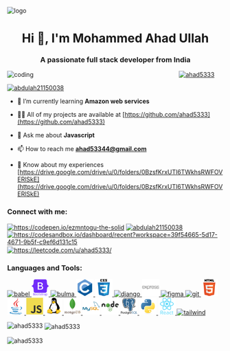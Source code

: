 ![logo](https://github.com/ahad5333/ahad5333/blob/main/Github_Banner.avif)
<h1 align="center">Hi 👋, I'm Mohammed Ahad Ullah</h1>
<h3 align="center">A passionate full stack developer from India</h3>
<img align ="left" alt="coding" width= "400" src = "https://media0.giphy.com/media/v1.Y2lkPTc5MGI3NjExbGV2b2VjZ3hpN3pqZWJvYmVwZTdnbWd6MmRhMGlsaDlpb29pa2J5MyZlcD12MV9pbnRlcm5hbF9naWZfYnlfaWQmY3Q9Zw/bGgsc5mWoryfgKBx1u/giphy.gif">


<p align="left"> <a href="https://github.com/ryo-ma/github-profile-trophy"><img src="https://github-profile-trophy.vercel.app/?username=ahad5333" alt="ahad5333" /></a> </p>

<p align="left"> <a href="https://twitter.com/abdulah21150038" target="blank"><img src="https://img.shields.io/twitter/follow/abdulah21150038?logo=twitter&style=for-the-badge" alt="abdulah21150038" /></a> </p>

- 🌱 I’m currently learning **Amazon web services**

- 👨‍💻 All of my projects are available at [https://github.com/ahad5333](https://github.com/ahad5333)

- 💬 Ask me about **Javascript**

- 📫 How to reach me **ahad53344@gmail.com**

- 📄 Know about my experiences [https://drive.google.com/drive/u/0/folders/0BzsfKrxUTl6TWkhsRWFOVERlSkE](https://drive.google.com/drive/u/0/folders/0BzsfKrxUTl6TWkhsRWFOVERlSkE)

<h3 align="left">Connect with me:</h3>
<p align="left">
<a href="https://codepen.io/https://codepen.io/ezmntogu-the-solid" target="blank"><img align="center" src="https://raw.githubusercontent.com/rahuldkjain/github-profile-readme-generator/master/src/images/icons/Social/codepen.svg" alt="https://codepen.io/ezmntogu-the-solid" height="30" width="40" /></a>
<a href="https://twitter.com/abdulah21150038" target="blank"><img align="center" src="https://raw.githubusercontent.com/rahuldkjain/github-profile-readme-generator/master/src/images/icons/Social/twitter.svg" alt="abdulah21150038" height="30" width="40" /></a>
<a href="https://codesandbox.com/https://codesandbox.io/dashboard/recent?workspace=39f54665-5d17-4671-9b5f-c9ef6d131c15" target="blank"><img align="center" src="https://raw.githubusercontent.com/rahuldkjain/github-profile-readme-generator/master/src/images/icons/Social/codesandbox.svg" alt="https://codesandbox.io/dashboard/recent?workspace=39f54665-5d17-4671-9b5f-c9ef6d131c15" height="30" width="40" /></a>
<a href="https://www.leetcode.com/https://leetcode.com/u/ahad5333/" target="blank"><img align="center" src="https://raw.githubusercontent.com/rahuldkjain/github-profile-readme-generator/master/src/images/icons/Social/leet-code.svg" alt="https://leetcode.com/u/ahad5333/" height="30" width="40" /></a>
</p>

<h3 align="left">Languages and Tools:</h3>
<p align="left"> <a href="https://babeljs.io/" target="_blank" rel="noreferrer"> <img src="https://www.vectorlogo.zone/logos/babeljs/babeljs-icon.svg" alt="babel" width="40" height="40"/> </a> <a href="https://getbootstrap.com" target="_blank" rel="noreferrer"> <img src="https://raw.githubusercontent.com/devicons/devicon/master/icons/bootstrap/bootstrap-plain-wordmark.svg" alt="bootstrap" width="40" height="40"/> </a> <a href="https://bulma.io/" target="_blank" rel="noreferrer"> <img src="https://raw.githubusercontent.com/gilbarbara/logos/804dc257b59e144eaca5bc6ffd16949752c6f789/logos/bulma.svg" alt="bulma" width="40" height="40"/> </a> <a href="https://www.cprogramming.com/" target="_blank" rel="noreferrer"> <img src="https://raw.githubusercontent.com/devicons/devicon/master/icons/c/c-original.svg" alt="c" width="40" height="40"/> </a> <a href="https://www.w3schools.com/css/" target="_blank" rel="noreferrer"> <img src="https://raw.githubusercontent.com/devicons/devicon/master/icons/css3/css3-original-wordmark.svg" alt="css3" width="40" height="40"/> </a> <a href="https://www.djangoproject.com/" target="_blank" rel="noreferrer"> <img src="https://cdn.worldvectorlogo.com/logos/django.svg" alt="django" width="40" height="40"/> </a> <a href="https://expressjs.com" target="_blank" rel="noreferrer"> <img src="https://raw.githubusercontent.com/devicons/devicon/master/icons/express/express-original-wordmark.svg" alt="express" width="40" height="40"/> </a> <a href="https://www.figma.com/" target="_blank" rel="noreferrer"> <img src="https://www.vectorlogo.zone/logos/figma/figma-icon.svg" alt="figma" width="40" height="40"/> </a> <a href="https://git-scm.com/" target="_blank" rel="noreferrer"> <img src="https://www.vectorlogo.zone/logos/git-scm/git-scm-icon.svg" alt="git" width="40" height="40"/> </a> <a href="https://www.w3.org/html/" target="_blank" rel="noreferrer"> <img src="https://raw.githubusercontent.com/devicons/devicon/master/icons/html5/html5-original-wordmark.svg" alt="html5" width="40" height="40"/> </a> <a href="https://www.java.com" target="_blank" rel="noreferrer"> <img src="https://raw.githubusercontent.com/devicons/devicon/master/icons/java/java-original.svg" alt="java" width="40" height="40"/> </a> <a href="https://developer.mozilla.org/en-US/docs/Web/JavaScript" target="_blank" rel="noreferrer"> <img src="https://raw.githubusercontent.com/devicons/devicon/master/icons/javascript/javascript-original.svg" alt="javascript" width="40" height="40"/> </a> <a href="https://www.linux.org/" target="_blank" rel="noreferrer"> <img src="https://raw.githubusercontent.com/devicons/devicon/master/icons/linux/linux-original.svg" alt="linux" width="40" height="40"/> </a> <a href="https://www.mongodb.com/" target="_blank" rel="noreferrer"> <img src="https://raw.githubusercontent.com/devicons/devicon/master/icons/mongodb/mongodb-original-wordmark.svg" alt="mongodb" width="40" height="40"/> </a> <a href="https://www.mysql.com/" target="_blank" rel="noreferrer"> <img src="https://raw.githubusercontent.com/devicons/devicon/master/icons/mysql/mysql-original-wordmark.svg" alt="mysql" width="40" height="40"/> </a> <a href="https://nodejs.org" target="_blank" rel="noreferrer"> <img src="https://raw.githubusercontent.com/devicons/devicon/master/icons/nodejs/nodejs-original-wordmark.svg" alt="nodejs" width="40" height="40"/> </a> <a href="https://www.postgresql.org" target="_blank" rel="noreferrer"> <img src="https://raw.githubusercontent.com/devicons/devicon/master/icons/postgresql/postgresql-original-wordmark.svg" alt="postgresql" width="40" height="40"/> </a> <a href="https://www.python.org" target="_blank" rel="noreferrer"> <img src="https://raw.githubusercontent.com/devicons/devicon/master/icons/python/python-original.svg" alt="python" width="40" height="40"/> </a> <a href="https://reactjs.org/" target="_blank" rel="noreferrer"> <img src="https://raw.githubusercontent.com/devicons/devicon/master/icons/react/react-original-wordmark.svg" alt="react" width="40" height="40"/> </a> <a href="https://tailwindcss.com/" target="_blank" rel="noreferrer"> <img src="https://www.vectorlogo.zone/logos/tailwindcss/tailwindcss-icon.svg" alt="tailwind" width="40" height="40"/> </a> </p>

<p><img align="left" src="https://github-readme-stats.vercel.app/api/top-langs?username=ahad5333&show_icons=true&locale=en&layout=compact" alt="ahad5333" /></p>

<p>&nbsp;<img align="center" src="https://github-readme-stats.vercel.app/api?username=ahad5333&show_icons=true&locale=en" alt="ahad5333" /></p>

<p><img align="center" src="https://github-readme-streak-stats.herokuapp.com/?user=ahad5333&" alt="ahad5333" /></p>
